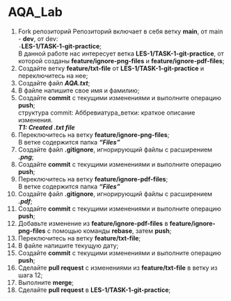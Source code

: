 # AQA_Lab
1.  Fork репозиторий 
    Репозиторий включает в себя ветку **main**, от main - **dev**,  от dev:  
        `-`**LES-1/TASK-1-git-practice**;  
    В данной работе нас интересует ветка **LES-1/TASK-1-git-practice**,  от которой созданы **feature/ignore-png-files** и  **feature/ignore-pdf-files**;
2.  Создайте ветку **feature/txt-file** от **LES-1/TASK-1-git-practice** и переключитесь на нее;
3.  Создайте файл ***AQA.txt***;
4.  В файле напишите свое имя и фамилию;
5.  Создайте **commit** с текущими изменениями и выполните операцию **push**;  
	структура commit: Аббревиатура_ветки: краткое описание изменения.  
	***T1: Created .txt file***
6.  Переключитесь на ветку **feature/ignore-png-files**;  
    В ветке содержится папка ***“Files”***
7.  Создайте файл  **.gitignore**, игнорирующий файлы с расширением ***.png***;
8.  Создайте **commit** с текущими изменениями и выполните операцию **push**;
9.  Переключитесь на ветку **feature/ignore-pdf-files**;  
    В ветке содержится папка ***“Files”***
10. Создайте файл  **.gitignore**, игнорирующий файлы с расширением ***.pdf***;
11. Создайте **commit** с текущими изменениями и выполните операцию **push**;
12. Добавьте изменение из **feature/ignore-pdf-files** в **feature/ignore-png-files** с помощью команды **rebase**, затем **push**;
13. Переключитесь на ветку **feature/txt-file**;
14. В файле напишите текущую дату;
15. Создайте **commit** с текущими изменениями и выполните операцию **push**;
16. Сделайте **pull request** с изменениями из **feature/txt-file** в ветку из шага 12;
17. Выполните **merge**;
18. Сделайте **pull request** в **LES-1/TASK-1-git-practice**;
